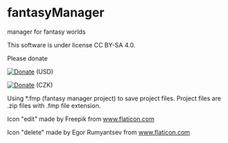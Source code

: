 # fantasyManager
manager for fantasy worlds

This software is under license CC BY-SA 4.0.

Please donate

[![Donate](https://img.shields.io/badge/Donate-PayPal-green.svg)](https://www.paypal.com/cgi-bin/webscr?cmd=_s-xclick&hosted_button_id=7PZ4ZRLFTXR32) (USD)

[![Donate](https://img.shields.io/badge/Donate-PayPal-green.svg)](https://www.paypal.com/cgi-bin/webscr?cmd=_s-xclick&hosted_button_id=ZJJK5NN5F78L8) (CZK)

Using *.fmp (fantasy manager project) to save project files. Project files are .zip files with .fmp file extension.


Icon "edit" made by Freepik from www.flaticon.com 

Icon "delete" made by Egor Rumyantsev from www.flaticon.com 
